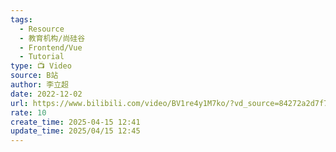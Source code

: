 ```yaml
---
tags:
  - Resource
  - 教育机构/尚硅谷
  - Frontend/Vue
  - Tutorial
type: 📺 Video
source: B站
author: 李立超
date: 2022-12-02
url: https://www.bilibili.com/video/BV1re4y1M7ko/?vd_source=84272a2d7f72158b38778819be5bc6ad
rate: 10
create_time: 2025-04-15 12:41
update_time: 2025/04/15 12:45
---
```


